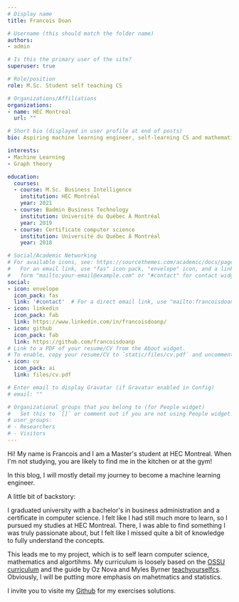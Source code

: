 ```yaml
---
# Display name
title: Francois Doan

# Username (this should match the folder name)
authors:
- admin

# Is this the primary user of the site?
superuser: true

# Role/position
role: M.Sc. Student self teaching CS

# Organizations/Affiliations
organizations:
- name: HEC Montreal
  url: ""

# Short bio (displayed in user profile at end of posts)
bio: Aspiring machine learning engineer, self-learning CS and mathematics. 

interests:
- Machine Learning
- Graph theory

education:
  courses:
  - course: M.Sc. Business Intelligence
    institution: HEC Montréal
    year: 2021
  - course: Badmin Business Technology
    institution: Université du Québec À Montréal
    year: 2019
  - course: Certificate computer science
    institution: Université du Québec À Montréal
    year: 2018

# Social/Academic Networking
# For available icons, see: https://sourcethemes.com/academic/docs/page-builder/#icons
#   For an email link, use "fas" icon pack, "envelope" icon, and a link in the
#   form "mailto:your-email@example.com" or "#contact" for contact widget.
social:
- icon: envelope
  icon_pack: fas
  link: '#contact'  # For a direct email link, use "mailto:francoisdoanp@gmail.com".
- icon: linkedin
  icon_pack: fab
  link: https://www.linkedin.com/in/francoisdoanp/
- icon: github
  icon_pack: fab
  link: https://github.com/francoisdoanp
# Link to a PDF of your resume/CV from the About widget.
# To enable, copy your resume/CV to `static/files/cv.pdf` and uncomment the lines below.
- icon: cv
  icon_pack: ai
  link: files/cv.pdf

# Enter email to display Gravatar (if Gravatar enabled in Config)
# email: ""

# Organizational groups that you belong to (for People widget)
#   Set this to `[]` or comment out if you are not using People widget.
# user_groups:
# - Researchers
# - Visitors
---
```


Hi! My name is Francois and I am a Master's student at HEC Montreal. When I'm not studying, you are likely to find me in the kitchen or at the gym!

In this blog, I will mostly detail my journey to become a machine learning engineer. 

A little bit of backstory:

I graduated university with a bachelor's in business administration and a certificate in computer science. I felt like I had still much more to learn, so I pursued my studies at HEC Montreal. There, I was able to find something I was truly passionate about, but I felt like I missed quite a bit of knowledge to fully understand the concepts. 

This leads me to my project, which is to self learn computer science, mathematics and algortihms. My curriculum is loosely based on the [OSSU curriculum](https://ossu.firebaseapp.com/#/curriculum) and the guide by Oz Nova and Myles Byrner [teachyourselfcs](https://teachyourselfcs.com). Obviously, I will be putting more emphasis on mahetmatics and statistics. 

I invite you to visite my [Github](https://github.com/francoisdoanp/cscurriculum) for my exercises solutions.


